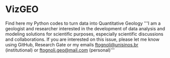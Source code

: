# VizGEO
Find here my Python codes to turn data into Quantitative Geology
'''I am a geologist and researcher interested in the development of data analysis and modeling solutions
for scientific purposes, especially scientific discussions and collaborations. If you are
interested on this issue, please let me know using GitHub, Research Gate or my emails ftognoli@unisinos.br (institutional) or ftognoli.geo@mail.com (personal)'''
